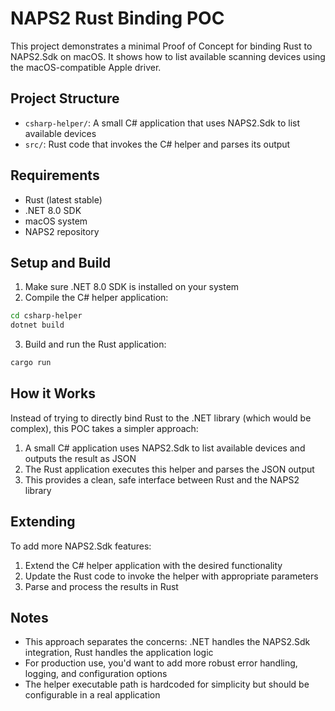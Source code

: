 # NAPS2 Rust Binding POC

This project demonstrates a minimal Proof of Concept for binding Rust to NAPS2.Sdk on macOS. It shows how to list available scanning devices using the macOS-compatible Apple driver.

## Project Structure

- `csharp-helper/`: A small C# application that uses NAPS2.Sdk to list available devices
- `src/`: Rust code that invokes the C# helper and parses its output

## Requirements

- Rust (latest stable)
- .NET 8.0 SDK
- macOS system
- NAPS2 repository

## Setup and Build

1. Make sure .NET 8.0 SDK is installed on your system
2. Compile the C# helper application:

```bash
cd csharp-helper
dotnet build
```

3. Build and run the Rust application:

```bash
cargo run
```

## How it Works

Instead of trying to directly bind Rust to the .NET library (which would be complex), this POC takes a simpler approach:

1. A small C# application uses NAPS2.Sdk to list available devices and outputs the result as JSON
2. The Rust application executes this helper and parses the JSON output
3. This provides a clean, safe interface between Rust and the NAPS2 library

## Extending

To add more NAPS2.Sdk features:

1. Extend the C# helper application with the desired functionality
2. Update the Rust code to invoke the helper with appropriate parameters
3. Parse and process the results in Rust

## Notes

- This approach separates the concerns: .NET handles the NAPS2.Sdk integration, Rust handles the application logic
- For production use, you'd want to add more robust error handling, logging, and configuration options
- The helper executable path is hardcoded for simplicity but should be configurable in a real application 